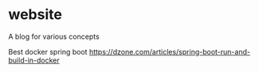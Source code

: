 # website
A blog for various concepts

Best docker spring boot
https://dzone.com/articles/spring-boot-run-and-build-in-docker

